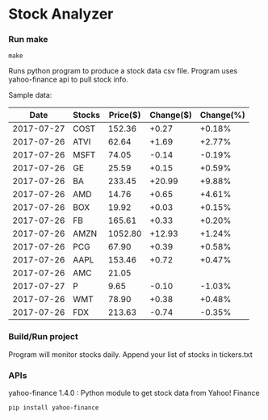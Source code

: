 # Stock Analyzer

### Run make
```
make
```

Runs python program to produce a stock data csv file. Program uses yahoo-finance api to pull stock info.

Sample data:

| Date| Stocks| Price($)| Change($)| Change(%) | 
| --- | --- | --- | --- | ---  | 
| 2017-07-27| COST| 152.36| +0.27| +0.18% | 
| 2017-07-26| ATVI| 62.64| +1.69| +2.77% | 
| 2017-07-26| MSFT| 74.05| -0.14| -0.19% | 
| 2017-07-26| GE| 25.59| +0.15| +0.59% | 
| 2017-07-26| BA| 233.45| +20.99| +9.88% | 
| 2017-07-26| AMD| 14.76| +0.65| +4.61% | 
| 2017-07-26| BOX| 19.92| +0.03| +0.15% | 
| 2017-07-26| FB| 165.61| +0.33| +0.20% | 
| 2017-07-26| AMZN| 1052.80| +12.93| +1.24% | 
| 2017-07-26| PCG| 67.90| +0.39| +0.58% | 
| 2017-07-26| AAPL| 153.46| +0.72| +0.47% | 
| 2017-07-26| AMC| 21.05| |  | 
| 2017-07-27| P| 9.65| -0.10| -1.03% | 
| 2017-07-26| WMT| 78.90| +0.38| +0.48% | 
| 2017-07-26| FDX| 213.63| -0.74| -0.35% | 

### Build/Run project

Program will monitor stocks daily. Append your list of stocks in tickers.txt

### APIs
yahoo-finance 1.4.0 : Python module to get stock data from Yahoo! Finance

```
pip install yahoo-finance
```

